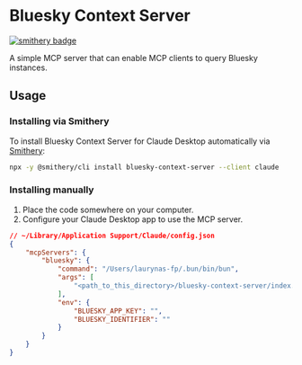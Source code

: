 # Bluesky Context Server
[![smithery badge](https://smithery.ai/badge/bluesky-context-server)](https://smithery.ai/server/bluesky-context-server)

A simple MCP server that can enable MCP clients to query Bluesky instances.

## Usage

### Installing via Smithery

To install Bluesky Context Server for Claude Desktop automatically via [Smithery](https://smithery.ai/server/bluesky-context-server):

```bash
npx -y @smithery/cli install bluesky-context-server --client claude
```

### Installing manually
1. Place the code somewhere on your computer.
2. Configure your Claude Desktop app to use the MCP server.

```json
// ~/Library/Application Support/Claude/config.json
{
	"mcpServers": {
		"bluesky": {
			"command": "/Users/laurynas-fp/.bun/bin/bun",
			"args": [
				"<path_to_this_directory>/bluesky-context-server/index.ts"
			],
			"env": {
				"BLUESKY_APP_KEY": "",
				"BLUESKY_IDENTIFIER": ""
			}
		}
	}
}
```
